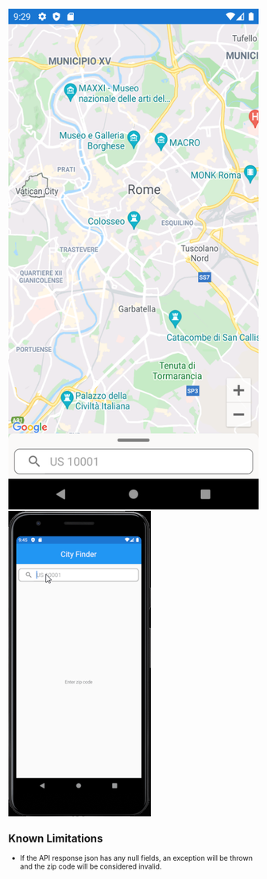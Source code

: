 ![screenshot](https://github.com/srjheam/CityFinderApp/raw/main/img/cityfinder-screenshot.png)
![demo](https://github.com/srjheam/CityFinderApp/raw/main/img/cityfinder-demo.gif)

## Known Limitations

- If the API response json has any null fields, an exception will be thrown and the zip code will be considered invalid.

